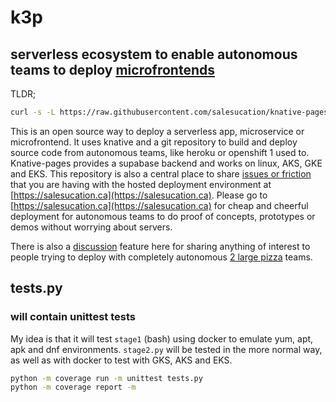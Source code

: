# k3p

## serverless ecosystem to enable autonomous teams to deploy [microfrontends](https://martinfowler.com/articles/micro-frontends.html)

TLDR;

```bash
curl -s -L https://raw.githubusercontent.com/salesucation/knative-pages/main/stage1.sh |bash
```

This is an open source way to deploy a serverless app, microservice or microfrontend. It uses knative and a git repository to build and deploy source code from autonomous teams, like heroku or openshift 1 used to. Knative-pages provides a supabase backend and works on linux, AKS, GKE and EKS. This repository is also a central place to share [issues or friction](https://github.com/salesucation/salesucation/issues) that you are having with the hosted deployment environment at [https://salesucation.ca](https://salesucation.ca). Please go to [https://salesucation.ca](https://salesucation.ca) for cheap and cheerful deployment for autonomous teams to do proof of concepts, prototypes or demos without worrying about servers.

There is also a [discussion](https://github.com/salesucation/salesucation/discussions) feature here for sharing anything of interest to people trying to deploy with completely autonomous [2 large pizza](https://docs.aws.amazon.com/whitepapers/latest/public-sector-cloud-transformation/two-pizza-teams-from-ops-to-devops.html) teams.

## tests.py

### will contain unittest tests

My idea is that it will test `stage1` (bash) using docker to emulate yum, apt, apk and dnf environments. `stage2.py` will be tested in the more normal way, as well as with docker to test with GKS, AKS and EKS.

```bash
python -m coverage run -m unittest tests.py
python -m coverage report -m
```

